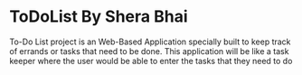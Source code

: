 # ToDoList By Shera Bhai
To-Do List project is an Web-Based Application specially built to keep track of errands or tasks that need to be done. This application will be like a task keeper where the user would be able to enter the tasks that they need to do
